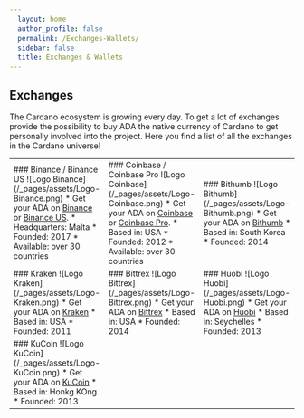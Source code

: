 ```yaml
---
  layout: home
  author_profile: false
  permalink: /Exchanges-Wallets/
  sidebar: false
  title: Exchanges & Wallets
---
```


## Exchanges 
The Cardano ecosystem is growing every day. To get a lot of exchanges provide the possibility to buy ADA the native currency of Cardano to get personally involved into the project. Here you find a list of all the exchanges in the Cardano universe!
<table style="width:100%">
  <tr>
    <td style="width:33%">
        ### Binance / Binance US
      ![Logo Binance](/_pages/assets/Logo-Binance.png)
      * Get your ADA on <a href="https://www.binance.com/" target="_blank">Binance</a> or <a href="https://www.binance.us/" target="_blank">Binance US</a>.
      * Headquarters: Malta
      * Founded: 2017
      * Available: over 30 countries
    </td>
    <td style="width:33%">
      ### Coinbase / Coinbase Pro
      ![Logo Coinbase](/_pages/assets/Logo-Coinbase.png)
      * Get your ADA on <a href="https:www.coinbase.com/" target="_blank">Coinbase</a> or <a href="https://pro.coinbase.com/" target="_blank">Coinbase Pro</a>.
      * Based in: USA
      * Founded: 2012
      * Available: over 30 countries
    </td>
    <td style="width:33%">
      ### Bithumb 
      ![Logo Bithumb](/_pages/assets/Logo-Bithumb.png)
      * Get your ADA on <a href="https://en.bithumb.com/" target="_blank">Bithumb</a>
      * Based in: South Korea
      * Founded: 2014
    </td>
  </tr>
  <tr>
    <td style="width:33%">
      ### Kraken 
      ![Logo Kraken](/_pages/assets/Logo-Kraken.png)
      * Get your ADA on <a href="https://www.kraken.com/" target="_blank">Kraken</a>
      * Based in: USA
      * Founded: 2011
    </td>
    <td style="width:33%">
      ### Bittrex 
      ![Logo Bittrex](/_pages/assets/Logo-Bittrex.png)
      * Get your ADA on <a href="https://global.bittrex.com/" target="_blank">Bittrex</a>
      * Based in: USA
      * Founded: 2014
    </td>
    <td style="width:33%">
      ### Huobi 
      ![Logo Huobi](/_pages/assets/Logo-Huobi.png)
      * Get your ADA on <a href="https://www.huobi.com/" target="_blank">Huobi</a>
      * Based in: Seychelles
      * Founded: 2013
    </td>
  </tr>
  <tr>
    <td>
      ### KuCoin 
      ![Logo KuCoin](/_pages/assets/Logo-KuCoin.png)
      * Get your ADA on <a href="https://www.kucoin.com/" target="_blank">KuCoin</a>
      * Based in: Honkg KOng
      * Founded: 2013
    </td>
    <td></td>
    <td></td>
  </tr>
</table>
